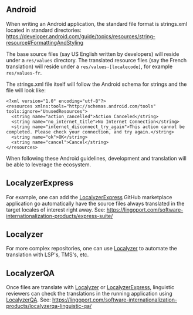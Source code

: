 ## Android
When writing an Android application, the standard file format is strings.xml located in standard directories:
https://developer.android.com/guide/topics/resources/string-resource#FormattingAndStyling 

The base source files (say US English written by developers) will reside under a <code>res/values</code> directory.
The translated resource files (say the French translation) will reside under a <code>res/values-[localecode]</code>, for example <code>res/values-fr</code>.

The strings.xml file itself will follow the Android schema for strings and the file will look like:

    <?xml version="1.0" encoding="utf-8"?>
    <resources xmlns:tools="http://schemas.android.com/tools" tools:ignore="UnusedResources">
      <string name="action_cancelled">Action Canceled</string>
      <string name="no_internet_title">No Internet Connection</string>
      <string name="internet_disconnect_try_again">This action cannot be completed. Please check your connection, and try again.</string>
      <string name="ok">OK</string>
      <string name="cancel">Cancel</string>
    </resources>
    
When following these Android guidelines, development and translation will be able to leverage the ecosystem. 

## LocalyzerExpress
For example, one can add the [LocalyzerExpress](https://github.com/marketplace/localyzer-express) GitHub marketplace application go automatically have the source files always translated in the target locales of interest right away.
See: https://lingoport.com/software-internationalization-products/express-suite/ 

## Localyzer
For more complex repositories, one can use [Localyzer](https://lingoport.com/software-internationalization-products/localyzer-localization-automation/) to automate the translation with LSP's, TMS's, etc.

## LocalyzerQA
Once files are translate with [Localyzer](https://lingoport.com/software-internationalization-products/localyzer-localization-automation/) or [LocalyzerExpress](https://github.com/marketplace/localyzer-express), 
linguistic reviewers can check the translations in the running application using [LocalyzerQA](https://localyzerqa.lingoport.io/localyzerqa). 
See: https://lingoport.com/software-internationalization-products/localyzerqa-linguistic-qa/ 
